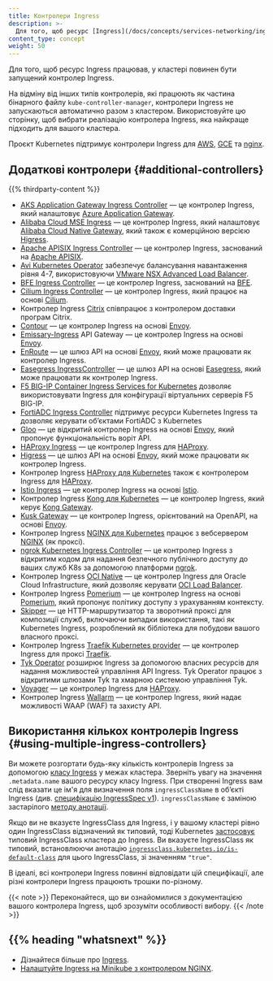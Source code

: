 ```yaml
---
title: Контролери Ingress
description: >-
  Для того, щоб ресурс [Ingress](/docs/concepts/services-networking/ingress/) працював у вашому кластері, повинен бути запущений _контролер Ingress_. Вам потрібно вибрати принаймні один контролер Ingress та переконатися, що він налаштований у вашому кластері. На цій сторінці перелічені поширені контролери Ingress, які ви можете встановити.
content_type: concept
weight: 50
---
```


<!-- overview -->

Для того, щоб ресурс Ingress працював, у кластері повинен бути запущений контролер Ingress.

На відміну від інших типів контролерів, які працюють як частина бінарного файлу `kube-controller-manager`, контролери Ingress не запускаються автоматично разом з кластером. Використовуйте цю сторінку, щоб вибрати реалізацію контролера Ingress, яка найкраще підходить для вашого кластера.

Проєкт Kubernetes підтримує контролери Ingress для [AWS](https://github.com/kubernetes-sigs/aws-load-balancer-controller#readme), [GCE](https://git.k8s.io/ingress-gce/README.md#readme) та [nginx](https://git.k8s.io/ingress-nginx/README.md#readme).

<!-- body -->

## Додаткові контролери {#additional-controllers}

{{% thirdparty-content %}}

* [AKS Application Gateway Ingress Controller](https://docs.microsoft.com/azure/application-gateway/tutorial-ingress-controller-add-on-existing?toc=https%3A%2F%2Fdocs.microsoft.com%2Fen-us%2Fazure%2Faks%2Ftoc.json&bc=https%3A%2F%2Fdocs.microsoft.com%2Fen-us%2Fazure%2Fbread%2Ftoc.json) — це контролер Ingress, який налаштовує [Azure Application Gateway](https://docs.microsoft.com/azure/application-gateway/overview).
* [Alibaba Cloud MSE Ingress](https://www.alibabacloud.com/help/en/mse/user-guide/overview-of-mse-ingress-gateways) — це контролер Ingress, який налаштовує [Alibaba Cloud Native Gateway](https://www.alibabacloud.com/help/en/mse/product-overview/cloud-native-gateway-overview?spm=a2c63.p38356.0.0.20563003HJK9is), який також є комерційною версією [Higress](https://github.com/alibaba/higress).
* [Apache APISIX Ingress Controller](https://github.com/apache/apisix-ingress-controller) — це контролер Ingress, заснований на [Apache APISIX](https://github.com/apache/apisix).
* [Avi Kubernetes Operator](https://github.com/vmware/load-balancer-and-ingress-services-for-kubernetes) забезпечує балансування навантаження рівня 4-7, використовуючи [VMware NSX Advanced Load Balancer](https://avinetworks.com/).
* [BFE Ingress Controller](https://github.com/bfenetworks/ingress-bfe) — це контролер Ingress, заснований на [BFE](https://www.bfe-networks.net).
* [Cilium Ingress Controller](https://docs.cilium.io/en/stable/network/servicemesh/ingress/) — це контролер Ingress, який працює на основі [Cilium](https://cilium.io/).
* Контролер Ingress [Citrix](https://github.com/citrix/citrix-k8s-ingress-controller#readme) співпрацює з контролером доставки програм Citrix.
* [Contour](https://projectcontour.io/) — це контролер Ingress на основі [Envoy](https://www.envoyproxy.io/).
* [Emissary-Ingress](https://www.getambassador.io/products/api-gateway) API Gateway — це контролер Ingress на основі [Envoy](https://www.envoyproxy.io).
* [EnRoute](https://getenroute.io/) — це шлюз API на основі [Envoy](https://www.envoyproxy.io), який може працювати як контролер Ingress.
* [Easegress IngressController](https://megaease.com/docs/easegress/04.cloud-native/4.1.kubernetes-ingress-controller/) — це шлюз API на основі [Easegress](https://megaease.com/easegress/), який може працювати як контролер Ingress.
* [F5 BIG-IP Container Ingress Services for Kubernetes](https://clouddocs.f5.com/containers/latest/userguide/kubernetes/) дозволяє використовувати Ingress для конфігурації віртуальних серверів F5 BIG-IP.
* [FortiADC Ingress Controller](https://docs.fortinet.com/document/fortiadc/7.0.0/fortiadc-ingress-controller/742835/fortiadc-ingress-controller-overview) підтримує ресурси Kubernetes Ingress та дозволяє керувати обʼєктами FortiADC з Kubernetes
* [Gloo](https://gloo.solo.io) — це відкритий контролер Ingress на основі [Envoy](https://www.envoyproxy.io), який пропонує функціональність воріт API.
* [HAProxy Ingress](https://haproxy-ingress.github.io/) — це контролер Ingress для
  [HAProxy](https://www.haproxy.org/#desc).
* [Higress](https://github.com/alibaba/higress) — це шлюз API на основі [Envoy](https://www.envoyproxy.io), який може працювати як контролер Ingress.
* Контролер Ingress [HAProxy для Kubernetes](https://github.com/haproxytech/kubernetes-ingress#readme) також є контролером Ingress для [HAProxy](https://www.haproxy.org/#desc).
* [Istio Ingress](https://istio.io/latest/docs/tasks/traffic-management/ingress/kubernetes-ingress/) — це контролер Ingress на основі [Istio](https://istio.io/).
* Контролер Ingress [Kong для Kubernetes](https://github.com/Kong/kubernetes-ingress-controller#readme) — це контролер Ingress, який керує [Kong Gateway](https://konghq.com/kong/).
* [Kusk Gateway](https://kusk.kubeshop.io/) — це контролер Ingress, орієнтований на OpenAPI, на основі [Envoy](https://www.envoyproxy.io).
* Контролер Ingress [NGINX для Kubernetes](https://www.nginx.com/products/nginx-ingress-controller/) працює з вебсервером [NGINX](https://www.nginx.com/resources/glossary/nginx/) (як проксі).
* [ngrok Kubernetes Ingress Controller](https://github.com/ngrok/kubernetes-ingress-controller) — це контролер Ingress з відкритим кодом для надання безпечного публічного доступу до ваших служб K8s за допомогою платформи [ngrok](https://ngrok.com).
* Контролер Ingress [OCI Native](https://github.com/oracle/oci-native-ingress-controller#readme) — це контролер Ingress для Oracle Cloud Infrastructure, який дозволяє керувати [OCI Load Balancer](https://docs.oracle.com/en-us/iaas/Content/Balance/home.htm).
* Контролер Ingress [Pomerium](https://www.pomerium.com/docs/k8s/ingress.html) — це контролер Ingress на основі [Pomerium](https://pomerium.com/), який пропонує політику доступу з урахуванням контексту.
* [Skipper](https://opensource.zalando.com/skipper/kubernetes/ingress-controller/) — це HTTP-маршрутизатор та зворотний проксі для композиції служб, включаючи випадки використання, такі як Kubernetes Ingress, розроблений як бібліотека для побудови вашого власного проксі.
* Контролер Ingress [Traefik Kubernetes provider](https://doc.traefik.io/traefik/providers/kubernetes-ingress/) — це контролер Ingress для проксі [Traefik](https://traefik.io/traefik/).
* [Tyk Operator](https://github.com/TykTechnologies/tyk-operator) розширює Ingress за допомогою власних ресурсів для надання можливостей управління API Ingress. Tyk Operator працює з відкритими шлюзами Tyk та хмарною системою управління Tyk.
* [Voyager](https://voyagermesh.com) — це контролер Ingress для
  [HAProxy](https://www.haproxy.org/#desc).
* Контролер Ingress [Wallarm](https://www.wallarm.com/solutions/waf-for-kubernetes) — це контролер Ingress, який надає можливості WAAP (WAF) та захисту API.

## Використання кількох контролерів Ingress {#using-multiple-ingress-controllers}

Ви можете розгортати будь-яку кількість контролерів Ingress за допомогою [класу Ingress](/docs/concepts/services-networking/ingress/#ingress-class) у межах кластера. Зверніть увагу на значення `.metadata.name` вашого ресурсу класу Ingress. При створенні Ingress вам слід вказати це ім'я для визначення поля `ingressClassName` в обʼєкті Ingress (див. [специфікацію IngressSpec v1](/docs/reference/kubernetes-api/service-resources/ingress-v1/#IngressSpec)). `ingressClassName` є заміною застарілого [методу анотації](/docs/concepts/services-networking/ingress/#deprecated-annotation).

Якщо ви не вказуєте IngressClass для Ingress, і у вашому кластері рівно один IngressClass відзначений як типовий, тоді Kubernetes [застосовує](/docs/concepts/services-networking/ingress/#default-ingress-class) типовий IngressClass кластера до Ingress. Ви вказуєте IngressClass як типовий, встановлюючи анотацію [`ingressclass.kubernetes.io/is-default-class`](/docs/reference/labels-annotations-taints/#ingressclass-kubernetes-io-is-default-class) для цього IngressClass, зі значенням `"true"`.

В ідеалі, всі контролери Ingress повинні відповідати цій специфікації, але різні контролери Ingress працюють трошки по-різному.

{{< note >}}
Переконайтеся, що ви ознайомилися з документацією вашого контролера Ingress, щоб зрозуміти особливості вибору.
{{< /note >}}

## {{% heading "whatsnext" %}}

* Дізнайтеся більше про [Ingress](/docs/concepts/services-networking/ingress/).
* [Налаштуйте Ingress на Minikube з контролером NGINX](/docs/tasks/access-application-cluster/ingress-minikube).
